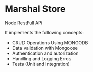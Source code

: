 # Marshal Store

Node RestFull APi

It implements the following concepts:

  * CRUD Operations Using MONGODB
  * Data validation with Mongoose
  * Authentication and autorization
  * Handling and Logging Erros
  * Tests (Unit and Integration)
